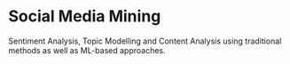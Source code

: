 # Social Media Mining

Sentiment Analysis, Topic Modelling and Content Analysis using traditional methods as well as ML-based approaches.
